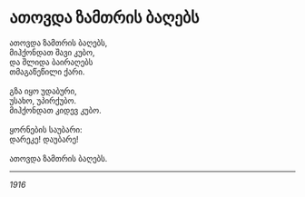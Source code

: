 # ათოვდა ზამთრის ბაღებს

ათოვდა ზამთრის ბაღებს,\
მიჰქონდათ შავი კუბო,\
და შლიდა ბაირაღებს\
თმაგაწეწილი ქარი.\
\
გზა იყო უდაბური,\
უსახო, უპირქუბო.\
მიჰქონდათ კიდევ კუბო.\
\
ყორნების საუბარი:\
დარეკე! დაუბარე!\
\
ათოვდა ზამთრის ბაღებს.

***

_1916_

